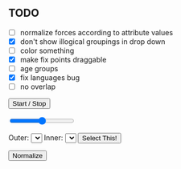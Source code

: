 ## TODO

- [ ] normalize forces according to attribute values
- [x] don't show illogical groupings in drop down
- [ ] color something
- [x] make fix points draggable
- [ ] age groups
- [x] fix languages bug
- [ ] no overlap

<button id="start_stop">Start / Stop</button>

<div class="slidecontainer">
  <input type="range" min="0" max="2" value="1" step="0.01" class="slider" id="myRange">
  <div id="slider-text"></div>
</div>

Outer: <select id="selection-outer"></select>
Inner: <select id="selection-inner"></select>
<button id="selection-button">Select This!</button>


<button id="normalize-button">Normalize</button>


<svg id="second" width="1000" height="500"></svg>
<svg id="first" width="960" height="500"></svg>


<script>
import d3 from "src/external/d3.v5.js"

import { AVFParser } from "https://lively-kernel.org/voices/parsing-data/avf-parser.js"

var svg = d3.select(lively.query(this,"#second")),
    width = +svg.attr("width"),
    height = +svg.attr("height"),
    g = svg.append("g").attr("transform", "translate(" + 10 + "," + 0 + ")")

let button = lively.query(this, "#start_stop")
let slider = lively.query(this, "#myRange");
let output = lively.query(this, "#slider-text");
let selection = lively.query(this, "#selection-outer")
let selectionButton = lively.query(this, "#selection-button")
let normalizeButton = lively.query(this, "#normalize-button")
let excludeFromSelection = ["id", "start_date", "end_date"]

var simulation


var sizeScale = d3.scaleLinear().range([4.5, 20]),
    forceScale = d3.scalePow().exponent(1).nice()

var n,
    i = 0,
    points

var data,
    fixPoints
var attribute = "languages"
let innerAttribute = "themes"

output.innerHTML = slider.value; 

AVFParser.loadCovidDataFlatThemes().then((result) => {
  data = result
  console.log(new Set(data.map(d => Object.keys(d)).flat()))
  
  let attributes = [...new Set(data.map(d => Object.keys(d)).flat())]
  
  buildDiagram(data, attribute, g)
  //i = 0, n = Math.ceil(Math.log(simulation.alphaMin()) / Math.log(1 - simulation.alphaDecay()))
  
  button.addEventListener("click", () => {
    i = 0;
    simulation = simulation.alpha(1)
    simulation.tick()
  })

  // Update the current slider value (each time you drag the slider handle)
  slider.oninput = function() {
    let value = this.value
    let distinctObj = getDistinctAttributeValuesAndThemes(data, attribute)
    let distinctThemes = distinctObj["distinctThemes"]
    let distinctAttributeValues = distinctObj["distinctAttributeValues"]
    //let fixPoints = calculateFixPoints(Array.from(distinctAttributeValues.values()), width, height)
    let forces = calculateForces(distinctAttributeValues, fixPoints)
    
    output.innerHTML = value;
    forceScale = forceScale.exponent(value)
    simulation = initSimulation(forces, points)
  }
  
  for (let value of attributes) {
    if (excludeFromSelection.includes(value)) continue
    
    selection.options[selection.options.length] = new Option(value)
  }
  
  selectionButton.addEventListener("click", () => {
    attribute = selection.options[selection.selectedIndex].value
    
    buildDiagram(data, attribute, g)
  })
  
  normalizeButton.addEventListener("click", () => {
    buildDiagram(data, attribute, g, true)
  })
})

  
function ticked() {
  if (i > n) {
    simulation.stop()
  }
  i++;
  
  var u = g.select("#circles")
    .selectAll('circle')
    .data(points)
    
  u.enter().append("circle")
    .attr("id", function(d,i) {return "" + i})
    .attr("r", function(d) {return sizeScale(d["total"])})
    .merge(u)
    .attr("cx", function(d) { return d.x; })
    .attr("cy", function(d) { return d.y; })
    .on('click', function(d) {lively.openInspector(d)})
  
  u.exit().remove()
}

function buildDiagram(data, attribute, container, normalize=false) {
  let distinctObj = getDistinctAttributeValuesAndThemes(data, attribute)
  let distinctThemes = distinctObj["distinctThemes"]
  let distinctAttributeValues = distinctObj["distinctAttributeValues"]

  let pointsByTheme = initPointsByTheme(distinctThemes, distinctAttributeValues)
  pointsByTheme = calculateAmountByTheme(data, pointsByTheme, attribute, "themes")
  let pointsByOuterAttr = calculateAmountByOuterAttribute("themes", distinctThemes, distinctAttributeValues, pointsByTheme)
  
  if (normalize) {
    pointsByTheme = normalizePoints(pointsByTheme, pointsByOuterAttr)
  }
  
  console.log(pointsByTheme)
  console.log(pointsByOuterAttr)
  
  fixPoints = calculateFixPoints(Array.from(distinctAttributeValues.values()), width, height)
  let links = calculateLinks(fixPoints)
  
  let forces = calculateForces(distinctAttributeValues, fixPoints)
  let totalMax = calculateTotalMax(pointsByTheme)
  sizeScale = sizeScale.domain([0, totalMax])
  
  points = Object.values(pointsByTheme)
  
  simulation = initSimulation(forces, points)
  i = 0, n = Math.ceil(Math.log(simulation.alphaMin()) / Math.log(1 - simulation.alphaDecay()))

  container.selectAll("*").remove()
  drawVertices(container, fixPoints)
  drawLines(container, links)

  container.append("g")
      .attr("stroke", "#0ff")
      .attr("stroke-width", 1.5)
      .attr("id", "circles")
      .attr("fill", d3.color("rgba(25, 25, 25, 0.4)"))
}

function drawVertices(container, fixPoints) {
  let vertices = container.append("g")
      .attr("stroke", "#fff")
      .attr("stroke-width", 1.5)
    .selectAll("g")
    .data(fixPoints)
    .enter().append("g")
      .attr("transform", function(d, i) { return "translate(" + d.x + "," + d.y + ")"; })
      .call(d3.drag()
        .on("start", dragstarted)
        .on("drag", dragged)
        .on("end", dragended)
      )


  vertices.append("circle")
      .attr("cx", 0)
      .attr("cy", 0)
      .attr("r", 4.5)

  vertices.append("text")
      .attr("x", 0)
      .attr("y", 10)
      .attr("dy", ".35em")
      .attr("stroke", "#f80")
      .text(function(d) { console.log(d); return d["value"]; });
}

function drawLines(container, links) {
  container.append("g")
        .attr("stroke", "#000")
        .attr("stroke-width", 1.5)
      .selectAll("line")
      .data(links)
      .enter().append("line")
        .attr("x1", function(d) { return d.source.x; })
        .attr("y1", function(d) { return d.source.y; })
        .attr("x2", function(d) { return d.target.x; })
        .attr("y2", function(d) { return d.target.y; });
}

function dragstarted(d) {
  d3.select(this).raise().classed("active", true)
}

function dragged(d) {
  d3.select(this).attr("cx", d.x = d3.event.x).attr("cy", d.y = d3.event.y)
}

function dragended(d) {
  d3.select(this).classed("active", false)
  let distinctObj = getDistinctAttributeValuesAndThemes(data, attribute)
  let distinctThemes = distinctObj["distinctThemes"]
  let distinctAttributeValues = distinctObj["distinctAttributeValues"]
  let newForces = calculateForces(distinctAttributeValues, fixPoints)
  
  simulation = initSimulation(newForces, points)
  g.selectAll("*").remove()
  drawVertices(g, fixPoints)
  drawLines(g, calculateLinks(fixPoints))
  
  g.append("g")
      .attr("stroke", "#0ff")
      .attr("stroke-width", 1.5)
      .attr("id", "circles")
      .attr("fill", d3.color("rgba(25, 25, 25, 0.4)"))
}

function getDistinctAttributeValuesAndThemes(data, attribute, innerAttribute="themes") {
  let distinctAttributeValues = new Set()
  let distinctThemes = new Set()
  
  data.forEach((d) => {
    if (Array.isArray(d[attribute])) {
      d[attribute].forEach((e) => {distinctAttributeValues.add(e)})
    } else {
      distinctAttributeValues.add(d[attribute])
    }
    
    if (Array.isArray(d[innerAttribute])) {
      d[innerAttribute].forEach((e) => {distinctThemes.add(e)})
    } else {
      distinctThemes.add(d[innerAttribute])
    }
  })

  return {"distinctAttributeValues":distinctAttributeValues, "distinctThemes": distinctThemes}
}

function initPointsByTheme(distinctThemes, distinctAttributeValues) {
  let pointsByTheme = {}
  

  for (let theme of distinctThemes) {
    pointsByTheme[theme] = {"theme" : theme}

    for (let attributeValue of distinctAttributeValues) {
      pointsByTheme[theme][attributeValue] = 0
    }
    pointsByTheme[theme]["total"] = 0
  } 
  
  return pointsByTheme
}

function initPointsByInnerAttribute(innerAttribute, distinctInnerAttributeValues, distinctAttributeValues) {
  let pointsByInAttr = {}
  

  for (let innerAttr of distinctInnerAttributeValues) {
    pointsByInAttr[innerAttr] = {innerAttribute : innerAttr}

    for (let attributeValue of distinctAttributeValues) {
      pointsByInAttr[innerAttribute][attributeValue] = 0
    }
    pointsByInAttr[innerAttribute]["total"] = 0
  } 
  
  return pointsByInAttr
}

function calculateAmountByTheme(data, pointsByInAttr, attribute, innerAttribute) {
  data.forEach((d) => {
    d[innerAttribute].forEach((a) => {
        pointsByInAttr[a][d[attribute]] += 1
        pointsByInAttr[a]["total"] += 1
    })
  })
  
  return pointsByInAttr
}

function calculateAmountByInnerAttribute(data, pointsByInAttr, attribute, innerAttribute) {
  data.forEach((d) => {
    d[innerAttribute].forEach((a) => {
        pointsByInAttr[a][d[attribute]] += 1
        pointsByInAttr[a]["total"] += 1
    })
  })
  
  return pointsByInAttr
}

function calculateAmountByOuterAttribute(innerAttribute, distinctInnerAttributeValues, distinctOuterAttributeValues, pointsByInAttr) {
  let amountsByOuterAttr = {} 
  
  distinctOuterAttributeValues = Array.from(distinctOuterAttributeValues.values())
  
  distinctOuterAttributeValues.forEach(v => {
    for (let key in pointsByInAttr) {
      if (!amountsByOuterAttr[v]) {
        amountsByOuterAttr[v] = pointsByInAttr[key][v]
      } else {
        amountsByOuterAttr[v] += pointsByInAttr[key][v]      
      }
    }
  })
  
  return amountsByOuterAttr
}

function calculateForces(distinctAttributeValues, fixPoints) {
  let forces = []
  
  for (let i = 0; i < distinctAttributeValues.size; i++) {
    let attributeValue = Array.from(distinctAttributeValues.values())[i]
    let fixPoint = fixPoints[i]
    let alpha = 1
    let forceX = d3.forceX(fixPoint.x).strength(function(d) {return forceScale(d[attributeValue] / d["total"]) * alpha})
    let forceY = d3.forceY(fixPoint.y).strength(function(d) {return forceScale(d[attributeValue] / d["total"]) * alpha})
    
    forces.push(forceX)
    forces.push(forceY)
  }
  
  return forces
}

function normalizePoints(pointsByTheme, pointsByOuterAttr) {
  for (let theme in pointsByTheme) {
    for (let oAttr in pointsByOuterAttr) {
      if (Object.keys(pointsByTheme[theme]).includes(oAttr)) {
        pointsByTheme[theme][oAttr] = pointsByTheme[theme][oAttr] / pointsByOuterAttr[oAttr] * 1000
      }
    }
  }
  
  return pointsByTheme
}

function initSimulation(forces, points) {
  let sim = d3.forceSimulation(points)
    .on('tick', ticked)

  for (let i = 0; i < forces.length; i++) {
    sim = sim.force("f" + i, forces[i])
  }
  return sim
}

function calculateTotalMax(pointsByTheme) {
  let totalMax = 0
  let pointsByThemeValues = Object.values(pointsByTheme)
  
  pointsByThemeValues.forEach((point) => {
    totalMax = Math.max(totalMax, point["total"])
  })
  
  return totalMax
}

function calculateFixPoints(distinctAttributeValues, width, height) {
  let fixedPoints = [] 
  let center = {"x": width/2, "y": height/2}
  let radius = Math.min(width/2, height/2) - 20
  let numberValues = distinctAttributeValues.length
  
  for (let i = 0; i < numberValues; i++) {
    let x = center.x + radius * Math.sin(i * 2 * Math.PI / numberValues)
    let y = center.y + radius * Math.cos(i * 2 * Math.PI / numberValues)
    fixedPoints.push({"x": x, "y": y, "value": distinctAttributeValues[i]})
  }
  return fixedPoints
}

function calculateLinks(fixPoints) {
  return d3.range(fixPoints.length).map((index) => {
    return {
      source: fixPoints[index], 
      target: fixPoints[(index + 1) % fixPoints.length]}
  })
}
</script>